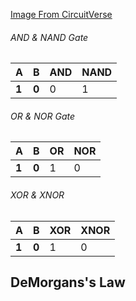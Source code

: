 [Image From CircuitVerse](/.../.../Documents/MariferHQ/Digital-electronics-1/Images/)

###### AND & NAND Gate

| **A** | **B** | **AND** | **NAND** |
| ----- | ----- | ------- | -------- |
| **1** | **0** | 0 | 1|

###### OR & NOR Gate

| **A** | **B** | **OR** | **NOR** |
| ----- | ----- | ------- | -------- |
| **1** | **0** | 1 | 0 |

###### XOR & XNOR

| **A** | **B** | **XOR** | **XNOR** |
| ----- | ----- | ------- | -------- |
| **1** | **0** | 1 | 0 |


## DeMorgans's Law
